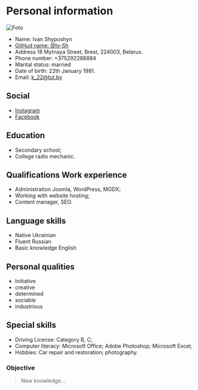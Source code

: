 <!DOCTYPE html>
<html lang="en">

<head>
  <meta charset="UTF-8">
  <title>cv</title>
  <link rel="icon" href="./image/favicon.ico">
  <link href="https://fonts.googleapis.com/css2?family=Chivo+Mono:wght@300&display=swap" rel="stylesheet">
  <link rel="stylesheet" href="./style.css">
  <meta name="viewport" content="width=device-width, initial-scale=1.0">
</head>





# Personal information
![Foto](https://pbs.twimg.com/profile_images/1558719480678830081/npQxsO9Z_400x400.jpg)
* Name: Ivan Shyposhyn
* [GitHud name: @Iv-Sh](https://github.com/Iv-Sh)
* Address   18 Mytnaya Street, Brest, 224003, Belarus.
* Phone number: +375292288884
* Marital status: married
* Date of birth:  22th January 1981.
* Email: k_22@tut.by

## Social
* [Instagram](https://www.instagram.com/shyposhyn/)
* [Facebook](https://www.facebook.com/bludniykot)

 
## Education
* Secondary school;
* College radio mechanic.
 
## Qualifications Work experience
* Administration Joomla, WordPress, MODX;
* Working with website hosting;
* Content manager, SEO.

## Language skills
* Native Ukrainian
* Fluent Russian
* Basic knowledge English

## Personal qualities
* Initiative
* creative
* determined
* sociable
* industrious

## Special skills
- Driving License: Category B, С;
- Computer literacy: Microsoft Office; Adobe Photoshop; Microsoft Excel;
- Hobbies: Car repair and restoration; photography.

### Objective
> New knowledge...
